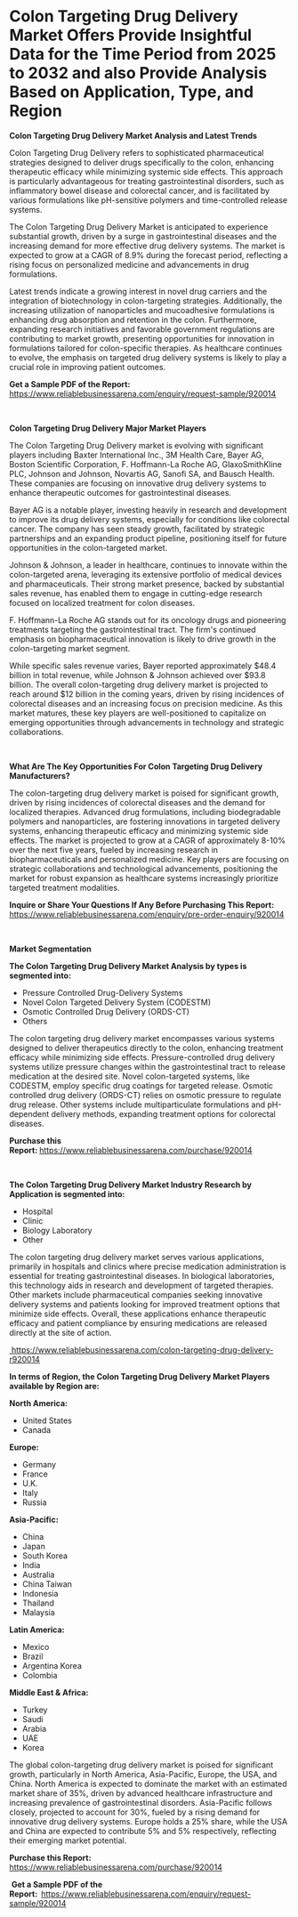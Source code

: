 <p><h1>Colon Targeting Drug Delivery Market Offers Provide Insightful Data for the Time Period from 2025 to 2032 and also Provide Analysis Based on Application, Type, and Region</h1></p><p><strong>Colon Targeting Drug Delivery Market Analysis and Latest Trends</strong></p>
<p><p>Colon Targeting Drug Delivery refers to sophisticated pharmaceutical strategies designed to deliver drugs specifically to the colon, enhancing therapeutic efficacy while minimizing systemic side effects. This approach is particularly advantageous for treating gastrointestinal disorders, such as inflammatory bowel disease and colorectal cancer, and is facilitated by various formulations like pH-sensitive polymers and time-controlled release systems.</p><p>The Colon Targeting Drug Delivery Market is anticipated to experience substantial growth, driven by a surge in gastrointestinal diseases and the increasing demand for more effective drug delivery systems. The market is expected to grow at a CAGR of 8.9% during the forecast period, reflecting a rising focus on personalized medicine and advancements in drug formulations.</p><p>Latest trends indicate a growing interest in novel drug carriers and the integration of biotechnology in colon-targeting strategies. Additionally, the increasing utilization of nanoparticles and mucoadhesive formulations is enhancing drug absorption and retention in the colon. Furthermore, expanding research initiatives and favorable government regulations are contributing to market growth, presenting opportunities for innovation in formulations tailored for colon-specific therapies. As healthcare continues to evolve, the emphasis on targeted drug delivery systems is likely to play a crucial role in improving patient outcomes.</p></p>
<p><strong>Get a Sample PDF of the Report:&nbsp;</strong> <a href="https://www.reliablebusinessarena.com/enquiry/request-sample/920014?utm_campaign=3257&utm_medium=2&utm_source=Github&utm_content=ia&utm_term=18042025&utm_id=colon-targeting-drug-delivery">https://www.reliablebusinessarena.com/enquiry/request-sample/920014</a></p>
<p>&nbsp;</p>
<p><strong>Colon Targeting Drug Delivery Major Market Players</strong></p>
<p><p>The Colon Targeting Drug Delivery market is evolving with significant players including Baxter International Inc., 3M Health Care, Bayer AG, Boston Scientific Corporation, F. Hoffmann-La Roche AG, GlaxoSmithKline PLC, Johnson and Johnson, Novartis AG, Sanofi SA, and Bausch Health. These companies are focusing on innovative drug delivery systems to enhance therapeutic outcomes for gastrointestinal diseases.</p><p>Bayer AG is a notable player, investing heavily in research and development to improve its drug delivery systems, especially for conditions like colorectal cancer. The company has seen steady growth, facilitated by strategic partnerships and an expanding product pipeline, positioning itself for future opportunities in the colon-targeted market.</p><p>Johnson & Johnson, a leader in healthcare, continues to innovate within the colon-targeted arena, leveraging its extensive portfolio of medical devices and pharmaceuticals. Their strong market presence, backed by substantial sales revenue, has enabled them to engage in cutting-edge research focused on localized treatment for colon diseases.</p><p>F. Hoffmann-La Roche AG stands out for its oncology drugs and pioneering treatments targeting the gastrointestinal tract. The firm's continued emphasis on biopharmaceutical innovation is likely to drive growth in the colon-targeting market segment.</p><p>While specific sales revenue varies, Bayer reported approximately $48.4 billion in total revenue, while Johnson & Johnson achieved over $93.8 billion. The overall colon-targeting drug delivery market is projected to reach around $12 billion in the coming years, driven by rising incidences of colorectal diseases and an increasing focus on precision medicine. As this market matures, these key players are well-positioned to capitalize on emerging opportunities through advancements in technology and strategic collaborations.</p></p>
<p>&nbsp;</p>
<p><strong>What Are The Key Opportunities For Colon Targeting Drug Delivery Manufacturers?</strong></p>
<p><p>The colon-targeting drug delivery market is poised for significant growth, driven by rising incidences of colorectal diseases and the demand for localized therapies. Advanced drug formulations, including biodegradable polymers and nanoparticles, are fostering innovations in targeted delivery systems, enhancing therapeutic efficacy and minimizing systemic side effects. The market is projected to grow at a CAGR of approximately 8-10% over the next five years, fueled by increasing research in biopharmaceuticals and personalized medicine. Key players are focusing on strategic collaborations and technological advancements, positioning the market for robust expansion as healthcare systems increasingly prioritize targeted treatment modalities.</p></p>
<p><strong>Inquire or Share Your Questions If Any Before Purchasing This Report:</strong> <a href="https://www.reliablebusinessarena.com/enquiry/pre-order-enquiry/920014?utm_campaign=3257&utm_medium=2&utm_source=Github&utm_content=ia&utm_term=18042025&utm_id=colon-targeting-drug-delivery">https://www.reliablebusinessarena.com/enquiry/pre-order-enquiry/920014</a></p>
<p>&nbsp;</p>
<p><strong>Market Segmentation</strong></p>
<p><strong>The Colon Targeting Drug Delivery Market Analysis by types is segmented into:</strong></p>
<p><ul><li>Pressure Controlled Drug-Delivery Systems</li><li>Novel Colon Targeted Delivery System (CODESTM)</li><li>Osmotic Controlled Drug Delivery (ORDS-CT)</li><li>Others</li></ul></p>
<p><p>The colon targeting drug delivery market encompasses various systems designed to deliver therapeutics directly to the colon, enhancing treatment efficacy while minimizing side effects. Pressure-controlled drug delivery systems utilize pressure changes within the gastrointestinal tract to release medication at the desired site. Novel colon-targeted systems, like CODESTM, employ specific drug coatings for targeted release. Osmotic controlled drug delivery (ORDS-CT) relies on osmotic pressure to regulate drug release. Other systems include multiparticulate formulations and pH-dependent delivery methods, expanding treatment options for colorectal diseases.</p></p>
<p><strong>Purchase this Report:&nbsp;</strong><a href="https://www.reliablebusinessarena.com/purchase/920014?utm_campaign=3257&utm_medium=2&utm_source=Github&utm_content=ia&utm_term=18042025&utm_id=colon-targeting-drug-delivery">https://www.reliablebusinessarena.com/purchase/920014</a></p>
<p>&nbsp;</p>
<p><strong>The Colon Targeting Drug Delivery Market Industry Research by Application is segmented into:</strong></p>
<p><ul><li>Hospital</li><li>Clinic</li><li>Biology Laboratory</li><li>Other</li></ul></p>
<p><p>The colon targeting drug delivery market serves various applications, primarily in hospitals and clinics where precise medication administration is essential for treating gastrointestinal diseases. In biological laboratories, this technology aids in research and development of targeted therapies. Other markets include pharmaceutical companies seeking innovative delivery systems and patients looking for improved treatment options that minimize side effects. Overall, these applications enhance therapeutic efficacy and patient compliance by ensuring medications are released directly at the site of action.</p></p>
<p><a href="https://www.reliablebusinessarena.com/colon-targeting-drug-delivery-r920014?utm_campaign=3257&utm_medium=2&utm_source=Github&utm_content=ia&utm_term=18042025&utm_id=colon-targeting-drug-delivery">&nbsp;https://www.reliablebusinessarena.com/colon-targeting-drug-delivery-r920014</a></p>
<p><strong>In terms of Region, the Colon Targeting Drug Delivery Market Players available by Region are:</strong></p>
<p>
    <p> <strong> North America: </strong>
        <ul>
            <li>United States</li>
            <li>Canada</li>
        </ul>
        </p> 
    <p> <strong> Europe: </strong>
        <ul>
            <li>Germany</li>
            <li>France</li>
            <li>U.K.</li>
            <li>Italy</li>
            <li>Russia</li>
        </ul>
        </p> 
    <p> <strong> Asia-Pacific: </strong>
        <ul>
            <li>China</li>
            <li>Japan</li>
            <li>South Korea</li>
            <li>India</li>
            <li>Australia</li>
            <li>China Taiwan</li>
            <li>Indonesia</li>
            <li>Thailand</li>
            <li>Malaysia</li>
        </ul>
        </p> 
    <p> <strong> Latin America: </strong>
        <ul>
            <li>Mexico</li>
            <li>Brazil</li>
            <li>Argentina Korea</li>
            <li>Colombia</li>
        </ul>
        </p> 
    <p> <strong> Middle East & Africa: </strong>
        <ul>
            <li>Turkey</li>
            <li>Saudi</li>
            <li>Arabia</li>
            <li>UAE</li>
            <li>Korea</li>
        </ul>
    </p>
    </p>
<p><p>The global colon-targeting drug delivery market is poised for significant growth, particularly in North America, Asia-Pacific, Europe, the USA, and China. North America is expected to dominate the market with an estimated market share of 35%, driven by advanced healthcare infrastructure and increasing prevalence of gastrointestinal disorders. Asia-Pacific follows closely, projected to account for 30%, fueled by a rising demand for innovative drug delivery systems. Europe holds a 25% share, while the USA and China are expected to contribute 5% and 5% respectively, reflecting their emerging market potential.</p></p>
<p><strong>Purchase this Report: </strong><a href="https://www.reliablebusinessarena.com/purchase/920014?utm_campaign=3257&utm_medium=2&utm_source=Github&utm_content=ia&utm_term=18042025&utm_id=colon-targeting-drug-delivery">https://www.reliablebusinessarena.com/purchase/920014</a></p>
<p>&nbsp;<strong>Get a Sample PDF of the Report:&nbsp;&nbsp;</strong><a href="https://www.reliablebusinessarena.com/enquiry/request-sample/920014?utm_campaign=3257&utm_medium=2&utm_source=Github&utm_content=ia&utm_term=18042025&utm_id=colon-targeting-drug-delivery">https://www.reliablebusinessarena.com/enquiry/request-sample/920014</a></p>
<p><strong></strong></p>
<p><p></p><p></p><p></p></p>